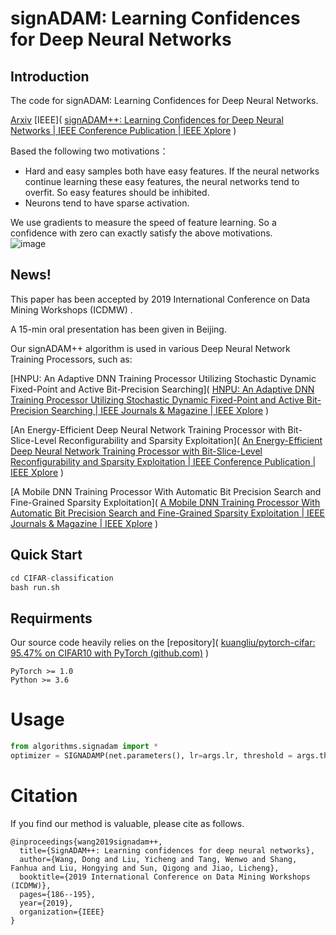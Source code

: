 # signADAM: Learning Confidences for Deep Neural Networks
## Introduction
The code for signADAM: Learning Confidences for Deep Neural Networks.

 [Arxiv](https://arxiv.org/abs/1907.09008)   [IEEE]( [signADAM++: Learning Confidences for Deep Neural Networks | IEEE Conference Publication | IEEE Xplore](https://ieeexplore.ieee.org/abstract/document/8955622) )

Based the following two motivations：<br>

- Hard and easy samples both have easy features. If the neural networks continue learning these easy features, the neural networks tend to overfit. So easy features should be inhibited. 
- Neurons tend to have sparse activation.

We use gradients to measure the speed of feature learning. So a confidence with zero can exactly satisfy the above motivations. <br>
![image](C:\Users\wd\Desktop\r4t5t\signADAM-Learn-by-Confidence\img\show.PNG)

## News!

This paper has been accepted by  2019 International Conference on Data Mining Workshops (ICDMW) .

A 15-min oral presentation has been given in Beijing.

Our signADAM++ algorithm is used in various  Deep Neural Network Training Processors, such as:

[HNPU: An Adaptive DNN Training Processor Utilizing Stochastic Dynamic Fixed-Point and Active Bit-Precision Searching]( [HNPU: An Adaptive DNN Training Processor Utilizing Stochastic Dynamic Fixed-Point and Active Bit-Precision Searching | IEEE Journals & Magazine | IEEE Xplore](https://ieeexplore.ieee.org/abstract/document/9383824) )

[An Energy-Efficient Deep Neural Network Training Processor with Bit-Slice-Level Reconfigurability and Sparsity Exploitation]( [An Energy-Efficient Deep Neural Network Training Processor with Bit-Slice-Level Reconfigurability and Sparsity Exploitation | IEEE Conference Publication | IEEE Xplore](https://ieeexplore.ieee.org/abstract/document/9410324) )

[A Mobile DNN Training Processor With Automatic Bit Precision Search and Fine-Grained Sparsity Exploitation]( [A Mobile DNN Training Processor With Automatic Bit Precision Search and Fine-Grained Sparsity Exploitation | IEEE Journals & Magazine | IEEE Xplore](https://ieeexplore.ieee.org/abstract/document/9650747) )

## Quick Start
```python
cd CIFAR-classification
bash run.sh
```
## Requirments

Our source code heavily relies on the [repository]( [kuangliu/pytorch-cifar: 95.47% on CIFAR10 with PyTorch (github.com)](https://github.com/kuangliu/pytorch-cifar) )

```
PyTorch >= 1.0
Python >= 3.6
```

# Usage

```python
from algorithms.signadam import *
optimizer = SIGNADAMP(net.parameters(), lr=args.lr, threshold = args.th, weight_decay=5e-4)
```



# Citation

If you find our method is valuable, please cite as follows.

```
@inproceedings{wang2019signadam++,
  title={SignADAM++: Learning confidences for deep neural networks},
  author={Wang, Dong and Liu, Yicheng and Tang, Wenwo and Shang, Fanhua and Liu, Hongying and Sun, Qigong and Jiao, Licheng},
  booktitle={2019 International Conference on Data Mining Workshops (ICDMW)},
  pages={186--195},
  year={2019},
  organization={IEEE}
}
```

